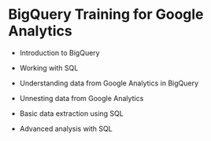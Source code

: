 # BigQuery Training for Google Analytics

* Introduction to BigQuery

* Working with SQL

* Understanding data from Google Analytics in BigQuery

* Unnesting data from Google Analytics

* Basic data extraction using SQL

* Advanced analysis with SQL
